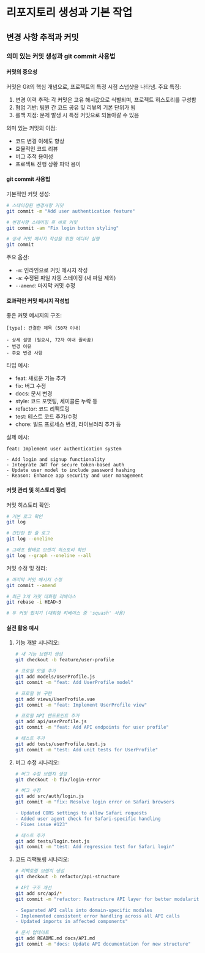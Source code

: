# 리포지토리 생성과 기본 작업

## 변경 사항 추적과 커밋

### 의미 있는 커밋 생성과 git commit 사용법

#### 커밋의 중요성

커밋은 Git의 핵심 개념으로, 프로젝트의 특정 시점 스냅샷을 나타냄. 주요 특징:

1. 변경 이력 추적: 각 커밋은 고유 해시값으로 식별되며, 프로젝트 히스토리를 구성함
2. 협업 기반: 팀원 간 코드 공유 및 리뷰의 기본 단위가 됨
3. 롤백 지점: 문제 발생 시 특정 커밋으로 되돌아갈 수 있음

의미 있는 커밋의 이점:

- 코드 변경 이해도 향상
- 효율적인 코드 리뷰
- 버그 추적 용이성
- 프로젝트 진행 상황 파악 용이

#### git commit 사용법

기본적인 커밋 생성:

```bash
# 스테이징된 변경사항 커밋
git commit -m "Add user authentication feature"

# 변경사항 스테이징 후 바로 커밋
git commit -am "Fix login button styling"

# 상세 커밋 메시지 작성을 위한 에디터 실행
git commit
```

주요 옵션:

- `-m`: 인라인으로 커밋 메시지 작성
- `-a`: 수정된 파일 자동 스테이징 (새 파일 제외)
- `--amend`: 마지막 커밋 수정

#### 효과적인 커밋 메시지 작성법

좋은 커밋 메시지의 구조:

```text
[type]: 간결한 제목 (50자 이내)

- 상세 설명 (필요시, 72자 이내 줄바꿈)
- 변경 이유
- 주요 변경 사항
```

타입 예시:

- feat: 새로운 기능 추가
- fix: 버그 수정
- docs: 문서 변경
- style: 코드 포맷팅, 세미콜론 누락 등
- refactor: 코드 리팩토링
- test: 테스트 코드 추가/수정
- chore: 빌드 프로세스 변경, 라이브러리 추가 등

실제 예시:

```text
feat: Implement user authentication system

- Add login and signup functionality
- Integrate JWT for secure token-based auth
- Update user model to include password hashing
- Reason: Enhance app security and user management
```

#### 커밋 관리 및 히스토리 정리

커밋 히스토리 확인:

```bash
# 기본 로그 확인
git log

# 간단한 한 줄 로그
git log --oneline

# 그래프 형태로 브랜치 히스토리 확인
git log --graph --oneline --all
```

커밋 수정 및 정리:

```bash
# 마지막 커밋 메시지 수정
git commit --amend

# 최근 3개 커밋 대화형 리베이스
git rebase -i HEAD~3

# 두 커밋 합치기 (대화형 리베이스 중 'squash' 사용)
```

#### 실전 활용 예시

1. 기능 개발 시나리오:

    ```bash
    # 새 기능 브랜치 생성
    git checkout -b feature/user-profile

    # 프로필 모델 추가
    git add models/UserProfile.js
    git commit -m "feat: Add UserProfile model"

    # 프로필 뷰 구현
    git add views/UserProfile.vue
    git commit -m "feat: Implement UserProfile view"

    # 프로필 API 엔드포인트 추가
    git add api/userProfile.js
    git commit -m "feat: Add API endpoints for user profile"

    # 테스트 추가
    git add tests/userProfile.test.js
    git commit -m "test: Add unit tests for UserProfile"
    ```

2. 버그 수정 시나리오:

    ```bash
    # 버그 수정 브랜치 생성
    git checkout -b fix/login-error

    # 버그 수정
    git add src/auth/login.js
    git commit -m "fix: Resolve login error on Safari browsers

    - Updated CORS settings to allow Safari requests
    - Added user agent check for Safari-specific handling
    - Fixes issue #123"

    # 테스트 추가
    git add tests/login.test.js
    git commit -m "test: Add regression test for Safari login"
    ```

3. 코드 리팩토링 시나리오:

    ```bash
    # 리팩토링 브랜치 생성
    git checkout -b refactor/api-structure

    # API 구조 개선
    git add src/api/*
    git commit -m "refactor: Restructure API layer for better modularity

    - Separated API calls into domain-specific modules
    - Implemented consistent error handling across all API calls
    - Updated imports in affected components"

    # 문서 업데이트
    git add README.md docs/API.md
    git commit -m "docs: Update API documentation for new structure"
    ```
